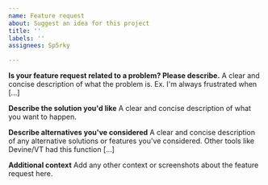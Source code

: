 ```yaml
---
name: Feature request
about: Suggest an idea for this project
title: ''
labels: ''
assignees: Sp5rky

---
```


**Is your feature request related to a problem? Please describe.**
A clear and concise description of what the problem is. Ex. I'm always frustrated when [...]

**Describe the solution you'd like**
A clear and concise description of what you want to happen.

**Describe alternatives you've considered**
A clear and concise description of any alternative solutions or features you've considered.
Other tools like Devine/VT had this function [...]

**Additional context**
Add any other context or screenshots about the feature request here.
